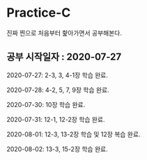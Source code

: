 # Practice-C
진짜 찐으로 처음부터 핥아가면서 공부해본다.

## 공부 시작일자 : 2020-07-27

2020-07-27: 2-3, 3, 4-1장 학습 완료.

2020-07-28: 4-2, 5, 7, 9장 학습 완료.

2020-07-30: 10장 학습 완료.

2020-07-31: 12-1, 12-2장 학습 완료.

2020-08-01: 12-3, 13-2장 학습 및 12장 복습 완료.

2020-08-02: 13-3, 15-2장 학습 완료.
